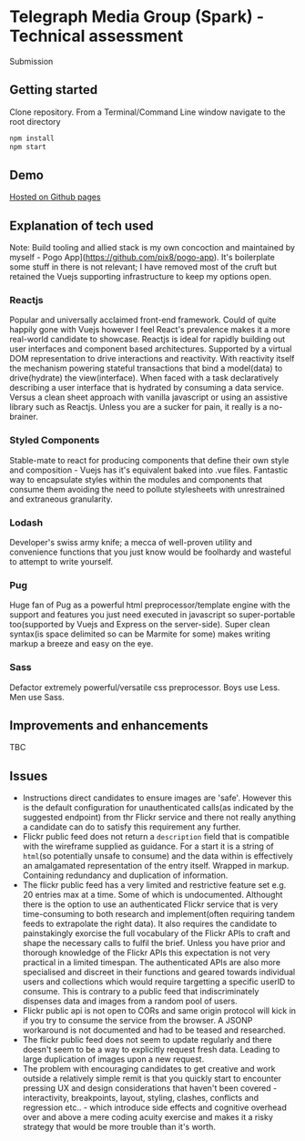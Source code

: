 # Telegraph Media Group (Spark) - Technical assessment

Submission

## Getting started

Clone repository. From a Terminal/Command Line window navigate to the root directory

```bash
npm install
npm start
```

## Demo

[Hosted on Github pages](https://pix8.github.io/tmg-spark/)

## Explanation of tech used
Note: Build tooling and allied stack is my own concoction and maintained by myself - Pogo App](https://github.com/pix8/pogo-app). It's boilerplate some stuff in there is not relevant; I have removed most of the cruft but retained the Vuejs supporting infrastructure to keep my options open.  

### Reactjs
Popular and universally acclaimed front-end framework. Could of quite happily gone with Vuejs however I feel React's prevalence makes it a more real-world candidate to showcase. Reactjs is ideal for rapidly building out user interfaces and component based architectures. Supported by a virtual DOM representation to drive interactions and reactivity. With reactivity itself the mechanism powering stateful transactions that bind a model(data) to drive(hydrate) the view(interface). When faced with a task declaratively describing a user interface that is hydrated by consuming a data service. Versus a clean sheet approach with vanilla javascript or using an assistive library such as Reactjs. Unless you are a sucker for pain, it really is a no-brainer.
	
### Styled Components
Stable-mate to react for producing components that define their own style and composition - Vuejs has it's equivalent baked into .vue files. Fantastic way to encapsulate styles within the modules and components that consume them avoiding the need to pollute stylesheets with unrestrained and extraneous granularity.

### Lodash
Developer's swiss army knife; a mecca of well-proven utility and convenience functions that you just know would be foolhardy and wasteful to attempt to write yourself.

### Pug
Huge fan of Pug as a powerful html preprocessor/template engine with the support and features you just need executed in javascript so super-portable too(supported by Vuejs and Express on the server-side). Super clean syntax(is space delimited so can be Marmite for some) makes writing markup a breeze and easy on the eye.

### Sass
Defactor extremely powerful/versatile css preprocessor. Boys use Less. Men use Sass.

## Improvements and enhancements
TBC

## Issues
- Instructions direct candidates to ensure images are 'safe'. However this is the default configuration for unauthenticated calls(as indicated by the suggested endpoint) from thr Flickr service and there not really anything a candidate can do to satisfy this requirement any further.
- Flickr public feed does not return a `description` field that is compatible with the wireframe supplied as guidance. For a start it is a string of `html`(so potentially unsafe to consume) and the data within is effectively an amalgamated representation of the entry itself. Wrapped in markup. Containing redundancy and duplication of information.
- The flickr public feed has a very limited and restrictive feature set e.g. 20 entries max at a time. Some of which is undocumented. Althought there is the option to use an authenticated Flickr service that is very time-consuming to both research and implement(often requiring tandem feeds to extrapolate the right data). It also requires the candidate to painstakingly exorcise the full vocabulary of the Flickr APIs to craft and shape the necessary calls to fulfil the brief. Unless you have prior and thorough knowledge of the Flickr APIs this expectation is not very practical in a limited timespan. The authenticated APIs are also more specialised and discreet in their functions and geared towards individual users and collections which would require targetting a specific userID to consume. This is contrary to a public feed that indiscriminately dispenses data and images from a random pool of users.
- Flickr public api is not open to CORs and same origin protocol will kick in if you try to consume the service from the browser. A JSONP workaround is not documented and had to be teased and researched.
- The flickr public feed does not seem to update regularly and there doesn't seem to be a way to explicitly request fresh data. Leading to large duplication of images upon a new request.
- The problem with encouraging candidates to get creative and work outside a relatively simple remit is that you quickly start to encounter pressing UX and design considerations that haven't been covered - interactivity, breakpoints, layout, styling, clashes, conflicts and regression etc.. - which introduce side effects and cognitive overhead over and above a mere coding acuity exercise and makes it a risky strategy that would be more trouble than it's worth.
